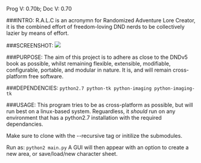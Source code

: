 Prog V: 0.70b;
Doc  V: 0.70

###INTRO:
R.A.L.C is an acronymn for Randomized Adventure Lore Creator, it is the
combined effort of freedom-loving DND nerds to be collectively
lazier by means of effort.

###SCREENSHOT:
![](http://s4.postimg.org/wi5a66kkd/ralcv0_65.png)

###PURPOSE:
The aim of this project is to adhere as close to the DNDv5 book as
possible, whilst remaining flexible, extensible, modifiable,
configurable, portable, and modular in nature. It is, and will remain
cross-platform free software.

###DEPENDENCIES:
`python2.7
python-tk
python-imaging
python-imaging-tk`

###USAGE:
This program tries to be as cross-platform as possible, but will run best on
a linux-based system. Reguardless, it _should_ run on any environment that
has a python2.7 installation with the required dependancies.

Make sure to clone with the --recursive tag or initilize the submodules.

Run as:
`python2 main.py`
A GUI will then appear with an option to create a new area, or
save/load/new character sheet.
